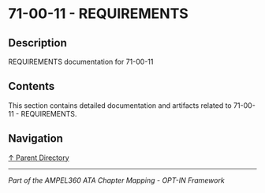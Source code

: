 # 71-00-11 - REQUIREMENTS

## Description

REQUIREMENTS documentation for 71-00-11

## Contents

This section contains detailed documentation and artifacts related to 71-00-11 - REQUIREMENTS.

## Navigation

[↑ Parent Directory](../README.md)

---

*Part of the AMPEL360 ATA Chapter Mapping - OPT-IN Framework*
